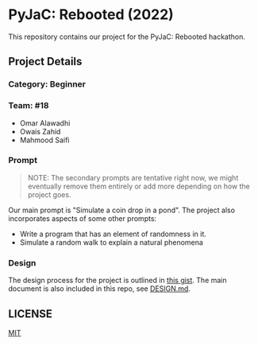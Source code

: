 # PyJaC: Rebooted (2022)

This repository contains our project for the PyJaC: Rebooted hackathon.

## Project Details

### Category: Beginner

### Team: #18

- Omar Alawadhi
- Owais Zahid
- Mahmood Saifi

### Prompt

> NOTE: The secondary prompts are tentative right now, we might eventually remove them entirely or add more depending on how the project goes.

Our main prompt is "Simulate a coin drop in a pond". The project also incorporates aspects of some other prompts:
- Write a program that has an element of randomness in it.
- Simulate a random walk to explain a natural phenomena

### Design

The design process for the project is outlined in [this gist](https://gist.github.com/quintik/b989a55fb62c22668d89d696d3d87382). The main document is also included in this repo, see [DESIGN.md](/DESIGN.md).

## LICENSE

[MIT](/LICENSE)
